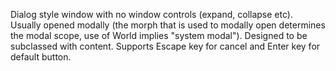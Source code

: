 Dialog style window with no window controls (expand, collapse etc). Usually opened modally (the morph that is used to modally open determines the modal scope, use of World implies "system modal").
Designed to be subclassed with content.
Supports Escape key for cancel and Enter key for default button.